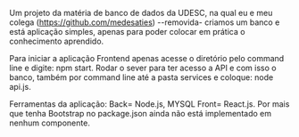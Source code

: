 
Um projeto da matéria de banco de dados da UDESC, na qual eu e meu colega (https://github.com/medesaties) --removida- criamos um banco e está aplicação simples, apenas para poder colocar em prática o conhecimento aprendido.

Para iniciar a aplicação Frontend apenas acesse o diretório pelo command line e digite: npm start. Rodar o sever para ter acesso a API e com isso o banco, também por command line até a pasta services e coloque: node api.js.

Ferramentas da aplicação: Back= Node.js, MYSQL Front= React.js. Por mais que tenha Bootstrap no package.json ainda não está implementado em nenhum componente.

